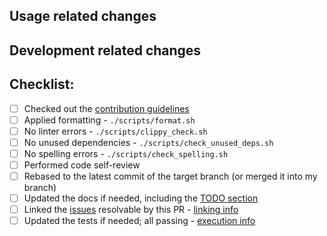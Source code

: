 ## Usage related changes

<!-- How the changes from this PR affect users. -->

## Development related changes

<!-- How these changes affect the developers of this project. E.g. changes in dev tools, testing, CI/CD... -->

## Checklist:

- [ ] Checked out the [contribution guidelines](CONTRIBUTING.md)
- [ ] Applied formatting - `./scripts/format.sh`
- [ ] No linter errors - `./scripts/clippy_check.sh`
- [ ] No unused dependencies - `./scripts/check_unused_deps.sh`
- [ ] No spelling errors - `./scripts/check_spelling.sh`
- [ ] Performed code self-review
- [ ] Rebased to the latest commit of the target branch (or merged it into my branch)
- [ ] Updated the docs if needed, including the [TODO section](https://github.com/0xSpaceShard/starknet-devnet-rs/?tab=readme-ov-file#todo-to-reach-feature-parity-with-the-pythonic-devnet)
- [ ] Linked the [issues](https://github.com/0xSpaceShard/starknet-devnet-rs/issues) resolvable by this PR - [linking info](https://docs.github.com/en/issues/tracking-your-work-with-issues/linking-a-pull-request-to-an-issue#linking-a-pull-request-to-an-issue-using-a-keyword)
- [ ] Updated the tests if needed; all passing - [execution info](https://github.com/0xSpaceShard/starknet-devnet-rs/?tab=readme-ov-file#test-execution)
